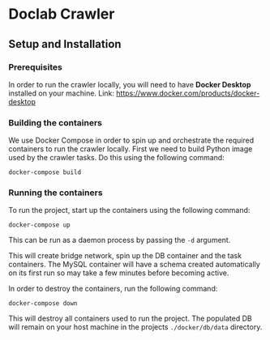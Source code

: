 # Doclab Crawler

## Setup and Installation

### Prerequisites
In order to run the crawler locally, you will need to have
**Docker Desktop** installed on your machine.
Link: https://www.docker.com/products/docker-desktop

### Building the containers
We use Docker Compose in order to spin up and orchestrate the
required containers to run the crawler locally. First we need
to build Python image used by the crawler tasks. Do this using the
following command:

```
docker-compose build
```

### Running the containers
To run the project, start up the containers using the following
command:

```
docker-compose up
```

This can be run as a daemon process by passing the `-d` argument.

This will create bridge network, spin up the DB container and the
task containers. The MySQL container will have a schema created automatically
on its first run so may take a few minutes before becoming active.


In order to destroy the containers, run the following command:

```
docker-compose down
```

This will destroy all containers used to run the project. The populated
DB will remain on your host machine in the projects `./docker/db/data`
directory.
